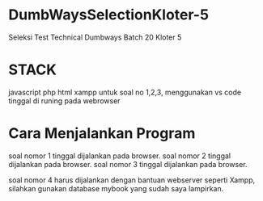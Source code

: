 # DumbWaysSelectionKloter-5
Seleksi Test Technical Dumbways Batch 20 Kloter 5

# STACK

javascript
php
html
xampp
untuk soal no 1,2,3, menggunakan vs code tinggal di runing pada webrowser


# Cara Menjalankan Program

soal nomor 1 tinggal dijalankan pada browser.
soal nomor 2 tinggal dijalankan pada browser.
soal nomor 3 tinggal dijalankan pada browser.

soal nomor 4 harus dijalankan dengan bantuan webserver seperti Xampp, silahkan gunakan database mybook yang sudah saya lampirkan.
